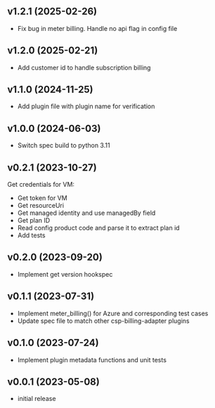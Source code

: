 v1.2.1 (2025-02-26)
-------------------

- Fix bug in meter billing. Handle no api flag in config file

v1.2.0 (2025-02-21)
-------------------

- Add customer id to handle subscription billing

v1.1.0 (2024-11-25)
-------------------

- Add plugin file with plugin name for verification

v1.0.0 (2024-06-03)
-------------------

- Switch spec build to python 3.11

v0.2.1 (2023-10-27)
-------------------

Get credentials for VM:
  - Get token for VM
  - Get resourceUri
  - Get managed identity and use managedBy field
  - Get plan ID
  - Read config product code and parse it to extract plan id
  - Add tests

v0.2.0 (2023-09-20)
-------------------

- Implement get version hookspec

v0.1.1 (2023-07-31)
-------------------

- Implement meter_billing() for Azure and corresponding test cases
- Update spec file to match other csp-billing-adapter plugins

v0.1.0 (2023-07-24)
-------------------

- Implement plugin metadata functions and unit tests

v0.0.1 (2023-05-08)
-------------------

- initial release
